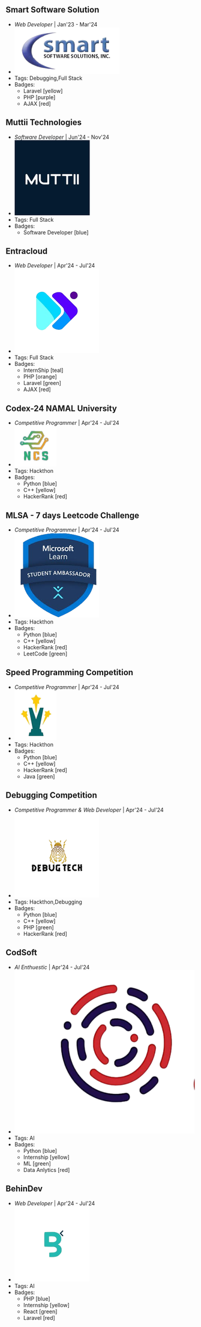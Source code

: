## Smart Software Solution
- _Web Developer_ | Jan'23 - Mar'24
- ![logo512](../assets/ss.png)
- Tags: Debugging,Full Stack
- Badges:
  - Laravel [yellow]
  - PHP [purple]
  - AJAX [red]


## Muttii Technologies
- _Software Developer_ | Jun'24 - Nov'24
- ![mutti](../assets/mutti.jpeg)
- Tags: Full Stack
- Badges:
  - Software Developer [blue]


## Entracloud
- _Web Developer_ | Apr'24 - Jul'24
- ![Entracloud](../assets/entra-logo.png)
- Tags: Full Stack
- Badges:
  - InternShip [teal]
  - PHP [orange]
  - Laravel [green]
  - AJAX [red]


## Codex-24 NAMAL University
- _Competitive Programmer_ | Apr'24 - Jul'24
- ![Entracloud](../assets/codex.png)
- Tags: Hackthon
- Badges:
  - Python [blue]
  - C++ [yellow]
  - HackerRank [red]
  

## MLSA - 7 days Leetcode Challenge
- _Competitive Programmer_ | Apr'24 - Jul'24
- ![Entracloud](../assets/mlsa.png)
- Tags: Hackthon
- Badges:
  - Python [blue]
  - C++ [yellow]
  - HackerRank [red]
  - LeetCode [green]


## Speed Programming Competition
- _Competitive Programmer_ | Apr'24 - Jul'24
- ![Entracloud](../assets/speed.png)
- Tags: Hackthon
- Badges:
  - Python [blue]
  - C++ [yellow]
  - HackerRank [red]
  - Java [green]


## Debugging Competition
- _Competitive Programmer & Web Developer_ | Apr'24 - Jul'24
- ![Entracloud](../assets/debug.png)
- Tags: Hackthon,Debugging
- Badges:
  - Python [blue]
  - C++ [yellow]
  - PHP [green]
  - HackerRank [red]

  
## CodSoft
- _AI Enthuestic_ | Apr'24 - Jul'24
- ![CodSoft](../assets/codesoft.png)
- Tags: AI
- Badges:
  - Python [blue]
  - Internship [yellow]
  - ML [green]
  - Data Anlytics [red]


## BehinDev
- _Web Developer_ | Apr'24 - Jul'24
- ![BehinDev](../assets/behindev.png)
- Tags: AI
- Badges:
  - PHP [blue]
  - Internship [yellow]
  - React [green]
  - Laravel [red]